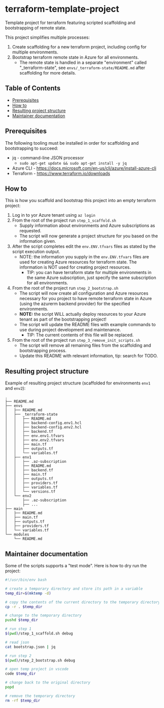 <!-- cSpell:ignore realpath chdir mapfile pushd popd apim strg terraformstate mktemp tflint -->
# terraform-template-project

Template project for terraform featuring scripted scaffolding and bootstrapping of remote state.

This project simplifies multiple processes:

1. Create scaffolding for a new terraform project, including config for multiple environments.
2. Bootstrap terraform remote state in Azure for all environments.
   - The remote state is handled in a separate "environment" called "_terraform-state", see `envs/_terraform-state/README.md` after scaffolding for more details.

<!-- omit in toc -->
## Table of Contents

- [Prerequisites](#prerequisites)
- [How to](#how-to)
- [Resulting project structure](#resulting-project-structure)
- [Maintainer documentation](#maintainer-documentation)

## Prerequisites

The following tooling must be installed in order for scaffolding and bootstrapping to succeed:

- jq - command-line JSON processor
  - `sudo apt-get update && sudo apt-get install -y jq`
- Azure CLI - <https://docs.microsoft.com/en-us/cli/azure/install-azure-cli>
- Terraform - <https://www.terraform.io/downloads>

## How to

This is how you scaffold and bootstrap this project into an empty terraform project:

1. Log in to yor Azure tenant using `az login`
2. From the root of the project run `step_1_scaffold.sh`
   - Supply information about environments and Azure subscriptions as requested.
   - The script will now generate a project structure for you based on the information given.
3. After the script completes edit the `env.ENV.tfvars` files as stated by the script execution output.
   - NOTE: the information you supply in the `env.ENV.tfvars` files are used for creating Azure resources for terraform state. The information is NOT used for creating project resources.
     - TIP: you can have terraform state for multiple environments in the same Azure subscription, just specify the same subscription for all environments.
4. From the root of the project run `step_2_bootstrap.sh`
   - The script will now create all configuration and Azure resources necessary for you project to have remote terraform state in Azure (using the azurerm backend provider) for the specified environments.
   - **NOTE:** the script WILL actually deploy resources to your Azure tenant as part of the bootstrapping project!
   - The script will update the README files with example commands to use during project development and maintenance.
     - TIP: The current contents of this file will be replaced.
5. From the root of the project run `step_3_remove_init_scripts.sh`
   - The script will remove all remaining files from the scaffolding and bootstrapping process.
   - Update this README with relevant information, tip: search for TODO.

## Resulting project structure

Example of resulting project structure (scaffolded for environments `env1` and `env2`):

```text
.
├── README.md
├── envs
│   ├── README.md
│   ├── _terraform-state
│   │   ├── README.md
│   │   ├── backend-config.env1.hcl
│   │   ├── backend-config.env2.hcl
│   │   ├── backend.tf
│   │   ├── env.env1.tfvars
│   │   ├── env.env2.tfvars
│   │   ├── main.tf
│   │   ├── outputs.tf
│   │   └── variables.tf
│   ├── env1
│   │   ├── .az-subscription
│   │   ├── README.md
│   │   ├── backend.tf
│   │   ├── main.tf
│   │   ├── outputs.tf
│   │   ├── providers.tf
│   │   ├── variables.tf
│   │   └── versions.tf
│   └── env2
│       ├── .az-subscription
│       ├── ...
├── main
│   ├── README.md
│   ├── main.tf
│   ├── outputs.tf
│   ├── providers.tf
│   └── variables.tf
└── modules
    └── README.md
```

## Maintainer documentation

Some of the scripts supports a "test mode". Here is how to dry run the project:

```bash
#!/usr/bin/env bash

# create a temporary directory and store its path in a variable
temp_dir=$(mktemp -d)

# copy the contents of the current directory to the temporary directory
cp -r . $temp_dir

# change to the temporary directory
pushd $temp_dir

# run step 1
$(pwd)/step_1_scaffold.sh debug

# read json
cat bootstrap.json | jq

# run step 2
$(pwd)/step_2_bootstrap.sh debug

# open temp project in vscode
code $temp_dir

# change back to the original directory
popd

# remove the temporary directory
rm -rf $temp_dir
```
